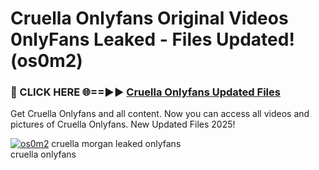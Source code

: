 # Cruella Onlyfans Original Videos 0nlyFans Leaked - Files Updated! (os0m2)

<h3>🔴 CLICK HERE 🌐==►► <a href="https://tinyurl.com/2r6w6z4p" rel="nofollow">Cruella Onlyfans Updated Files</a></h3>

Get Cruella Onlyfans and all content. Now you can access all videos and pictures of Cruella Onlyfans. New Updated Files 2025!

[![os0m2](https://i.imgur.com/CCmkfDU.gif)](https://tinyurl.com/2r6w6z4p)
cruella morgan leaked onlyfans<br>
cruella onlyfans